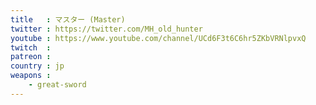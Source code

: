 ```yaml
---
title   : マスター (Master)
twitter : https://twitter.com/MH_old_hunter
youtube : https://www.youtube.com/channel/UCd6F3t6C6hr5ZKbVRNlpvxQ
twitch  : 
patreon : 
country : jp
weapons :
    - great-sword
---
```


